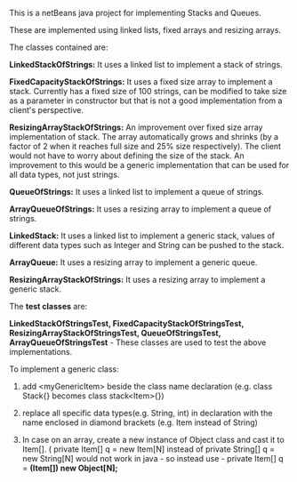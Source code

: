 This is a netBeans java project for implementing Stacks and Queues.

These are implemented using linked lists, fixed arrays and resizing arrays.

The classes contained are:

**LinkedStackOfStrings:** It uses a linked list to implement a stack of strings.

**FixedCapacityStackOfStrings:** It uses a fixed size array to implement a stack. Currently has a fixed
size of 100 strings, can be modified to take size as a parameter in constructor but that is not
a good implementation from a client's perspective.

**ResizingArrayStackOfStrings:** An improvement over fixed size array implementation of stack. The array
automatically grows and shrinks (by a factor of 2 when it reaches full size and 25% size respectively).
The client would not have to worry about defining the size of the stack. An improvement to this would
be a generic implementation that can be used for all data types, not just strings.

**QueueOfStrings:** It uses a linked list to implement a queue of strings.

**ArrayQueueOfStrings:** It uses a resizing array to implement a queue of strings.

**LinkedStack:** It uses a linked list to implement a generic stack, values of different data types such as Integer and String can be pushed to the stack.

**ArrayQueue:** It uses a resizing array to implement a generic queue.

**ResizingArrayStackOfStrings:** It uses a resizing array to implement a generic stack.

The **test classes** are:

**LinkedStackOfStringsTest, FixedCapacityStackOfStringsTest, ResizingArrayStackOfStringsTest, QueueOfStringsTest, ArrayQueueOfStringsTest** - These classes are used to test the above implementations.

To implement a generic class:

1) add \<myGenericItem\> beside the class name declaration (e.g. class Stack{} becomes class stack\<Item\>{})
  
2) replace all specific data types(e.g. String, int) in declaration with the name enclosed in diamond brackets (e.g. Item instead of String)

3) In case on an array, create a new instance of Object class and cast it to Item[]. ( private Item[] q = new Item[N] instead of private String[] q = new String[N] would not work in java - so instead use - private Item[] q = **(Item[]) new Object[N];**
